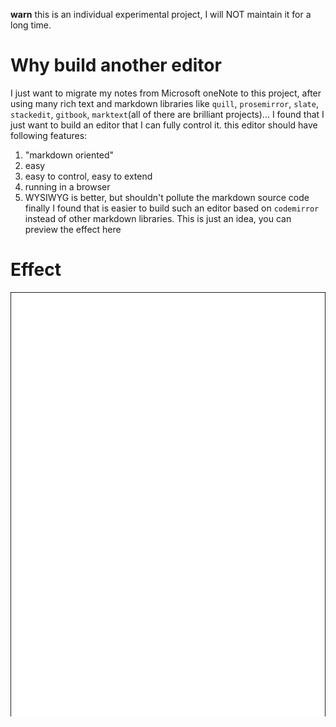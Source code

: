 **warn** this is an individual experimental project, I will NOT maintain it for a long time.

# Why build another editor
I just want to migrate my notes from Microsoft oneNote to this project, after using many rich text and markdown libraries like `quill`, `prosemirror`, `slate`, `stackedit`, `gitbook`, `marktext`(all of there are brilliant projects)... I found that I just want to build an editor that I can fully control it. this editor should have following features:
1. "markdown oriented"
2. easy
2. easy to control, easy to extend
3. running in a browser
4. WYSIWYG is better, but shouldn't pollute the markdown source code
finally I found that is easier to build such an editor based on `codemirror` instead of other markdown libraries.
This is just an idea, you can preview the effect here

# Effect
![](./docs/effect.gif)